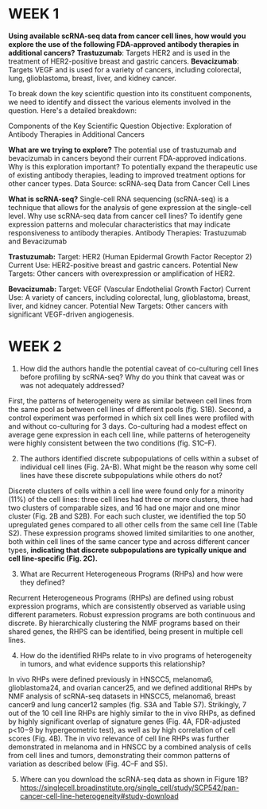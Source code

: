 # **WEEK 1**

**Using available scRNA-seq data from cancer cell lines, how would you explore the use of the following FDA-approved antibody therapies in additional cancers?**
**Trastuzumab**: Targets HER2 and is used in the treatment of HER2-positive breast and gastric cancers.
**Bevacizumab**: Targets VEGF and is used for a variety of cancers, including colorectal, lung, glioblastoma, breast, liver, and kidney cancer.

To break down the key scientific question into its constituent components, we need to identify and dissect the various elements involved in the question. Here's a detailed breakdown:

Components of the Key Scientific Question
Objective: Exploration of Antibody Therapies in Additional Cancers

**What are we trying to explore?**
The potential use of trastuzumab and bevacizumab in cancers beyond their current FDA-approved indications.
Why is this exploration important?
To potentially expand the therapeutic use of existing antibody therapies, leading to improved treatment options for other cancer types.
Data Source: scRNA-seq Data from Cancer Cell Lines

**What is scRNA-seq?**
Single-cell RNA sequencing (scRNA-seq) is a technique that allows for the analysis of gene expression at the single-cell level.
Why use scRNA-seq data from cancer cell lines?
To identify gene expression patterns and molecular characteristics that may indicate responsiveness to antibody therapies.
Antibody Therapies: Trastuzumab and Bevacizumab

**Trastuzumab:**
Target: HER2 (Human Epidermal Growth Factor Receptor 2)
Current Use: HER2-positive breast and gastric cancers.
Potential New Targets: Other cancers with overexpression or amplification of HER2.

**Bevacizumab:**
Target: VEGF (Vascular Endothelial Growth Factor)
Current Use: A variety of cancers, including colorectal, lung, glioblastoma, breast, liver, and kidney cancer.
Potential New Targets: Other cancers with significant VEGF-driven angiogenesis.

# **WEEK 2**

1. How did the authors handle the potential caveat of co-culturing cell lines before profiling by scRNA-seq? Why do you think that caveat was or was not adequately addressed?

First, the patterns of heterogeneity were as similar between cell lines from the same pool as between cell lines of different pools (fig. S1B). Second, a control experiment was performed in which six cell lines were profiled with and without co-culturing for 3 days. Co-culturing had a modest effect on average gene expression in each cell line, while patterns of heterogeneity were highly consistent between the two conditions (fig. S1C–F).

2. The authors identified discrete subpopulations of cells within a subset of individual cell lines (Fig. 2A-B). What might be the reason why some cell lines have these discrete subpopulations while others do not?

Discrete clusters of cells within a cell line were found only for a minority (11%) of the cell lines: three cell lines had three or more clusters, three had two clusters of comparable sizes, and 16 had one major and one minor cluster (Fig. 2B and S2B). For each such cluster, we identified the top 50 upregulated genes compared to all other cells from the same cell line (Table S2). These expression programs showed limited similarities to one another, both within cell lines of the same cancer type and across different cancer types, **indicating that discrete subpopulations are typically unique and cell line-specific (Fig. 2C).**

3. What are Recurrent Heterogeneous Programs (RHPs) and how were they defined?

Recurrent Heterogeneous Programs (RHPs) are defined using robust expression programs, which are consistently observed as variable using different parameters. Robust expression programs are both continuous and discrete. By hierarchically clustering the NMF programs based on their shared genes, the RHPS can be identified, being present in multiple cell lines.

4. How do the identified RHPs relate to in vivo programs of heterogeneity in tumors, and what evidence supports this relationship?

In vivo RHPs were defined previously in HNSCC5, melanoma6, glioblastoma24, and ovarian cancer25, and we defined additional RHPs by NMF analysis of scRNA-seq datasets in HNSCC5, melanoma6, breast cancer9 and lung cancer12 samples (fig. S3A and Table S7). Strikingly, 7 out of the 10 cell line RHPs are highly similar to the in vivo RHPs, as defined by highly significant overlap of signature genes (Fig. 4A, FDR-adjusted p<10−9 by hypergeometric test), as well as by high correlation of cell scores (Fig. 4B). The in vivo relevance of cell line RHPs was further demonstrated in melanoma and in HNSCC by a combined analysis of cells from cell lines and tumors, demonstrating their common patterns of variation as described below (Fig. 4C–F and S5).

5. Where can you download the scRNA-seq data as shown in Figure 1B?
https://singlecell.broadinstitute.org/single_cell/study/SCP542/pan-cancer-cell-line-heterogeneity#study-download
